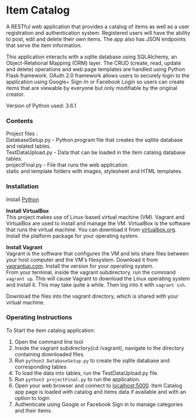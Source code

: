 # Item Catalog
A RESTful web application that provides a catalog of items as well as a user registration and authentication system. Registered users will have the ability to post, edit and delete their own items. The app also has JSON endpoints that serve the item information.

This application interacts with a sqlite database using SQLAlchemy, an Object-Relational Mapping (ORM) layer. The CRUD (create, read, update and delete) operations and web page templates are handled using Python Flask framework. OAuth 2.0 framework allows users to securely login to the application using Google+ Sign-In or Facebook Login so users can create items that are viewable by everyone but only modifiable by the original creator.

Version of Python used: 3.6.1

### Contents
Project files : <br/>
DatabaseSetup.py - Python program file that creates the sqllite database and related tables.<br/>
TestDataUpload.py - Data that can be loaded in the item catalog database tables.<br/>
projectFinal.py - File that runs the web application.<br/>
static and template folders with images, stylesheet and HTML templates.



### Installation
Install [Python](https://www.python.org )<br/>

**Install VirtualBox** <br/>
This project makes use of Linux-based virtual machine (VM). Vagrant and VirtualBox are used to install and manage the VM. VirtualBox is the software that runs the virtual machine. You can download it from [virtualbox.org](https://www.virtualbox.org/wiki/Downloads). Install the platform package for your operating system.

**Install Vagrant**<br/>
Vagrant is the software that configures the VM and lets share files between your host computer and the VM's filesystem. Download it from [vagrantup.com](https://www.vagrantup.com/downloads.html). Install the version for your operating system.<br/>
From your terminal, inside the vagrant subdirectory, run the command `vagrant up`. This will cause Vagrant to download the Linux operating system and install it. This may take quite a while. Then log into it with `vagrant ssh`.

Download the files into the vagrant directory, which is shared with your virtual machine.
<br/>


### Operating Instructions
To Start the item catalog application:<br/>
1. Open the command line tool<br/>
2. Inside the vagrant subdirectory(cd /vagrant), navigate to the directory containing downloaded files. </br>
3. Run `python3 DatabaseSetup.py` to create the sqlite database and corresponding tables<br/>
4. To load the data into tables, run the TestDataUpload.py file.</br>
5. Run `python3 projectFinal.py` to run the application.</br>
6. Open your web browser and connect to [localhost:5000](http://localhost:5000/catalog/). Item Catalog app page is loaded with catalog and items data if available and with an option to login <br/>
7. Authenticate using Google or Facebook Sign in to manage categories and their items.
